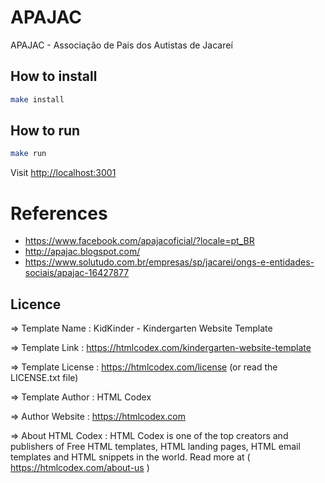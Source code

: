 # APAJAC

APAJAC - Associação de Pais dos Autistas de Jacareí

## How to install

```bash
make install
```

## How to run

```bash
make run
```

Visit <http://localhost:3001>

# References

- <https://www.facebook.com/apajacoficial/?locale=pt_BR>
- <http://apajac.blogspot.com/>
- <https://www.solutudo.com.br/empresas/sp/jacarei/ongs-e-entidades-sociais/apajac-16427877>

## Licence

  =>  Template Name    : KidKinder - Kindergarten Website Template

  =>  Template Link    : https://htmlcodex.com/kindergarten-website-template

  =>  Template License : https://htmlcodex.com/license (or read the LICENSE.txt file)

  =>  Template Author  : HTML Codex

  =>  Author Website   : https://htmlcodex.com

  =>  About HTML Codex : HTML Codex is one of the top creators and publishers of Free HTML templates, HTML landing pages, HTML email templates and HTML snippets in the world. Read more at ( https://htmlcodex.com/about-us )
